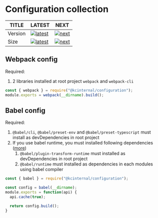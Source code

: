 # Configuration collection

| TITLE   | LATEST                               | NEXT                           |
| ------- | ------------------------------------ | ------------------------------ |
| Version | [![latest][nlatest_img]][nlatest]    | [![next][nnext_img]][nnext]    |
| Size    | [![latest][nlatest_simg]][nlatest_s] | [![next][nnext_simg]][nnext_s] |

<!-- BODY SECTION -->

## Webpack config

Required: 
1. 2 libraries installed at root project `webpack` and `webpack-cli`

```javascript
const { webpack } = require("@kcinternal/configuration");
module.exports = webpack(__dirname).build();
```

## Babel config

Required:
1. `@babel/cli`, `@babel/preset-env` and `@babel/preset-typescript` must install as devDependencies in root project
2. If you use babel runtime, you must installed following dependencies ([more][babel-runtime])
   1. `@babel/plugin-transform-runtime` must installed as devDependencies in root project
   2. `@babel/runtime` must installed as dependencies in each modules using babel compiler

```javascript
const { babel } = require("@kcinternal/configuration");

const config = babel(__dirname);
module.exports = function(api) {
  api.cache(true);

  return config.build();
}
```

<!-- IMAGE SECTION -->

[nlatest]: https://www.npmjs.com/package/@kcinternal/configuration/v/latest
[nlatest_img]: https://img.shields.io/npm/v/@kcinternal/configuration/latest?style=flat-square

[nnext]: https://www.npmjs.com/package/@kcinternal/configuration/v/next
[nnext_img]: https://img.shields.io/npm/v/@kcinternal/configuration/next?style=flat-square

[nlatest_s]: https://bundlephobia.com/result?p=@kcinternal/configuration@latest
[nlatest_simg]: https://img.shields.io/bundlephobia/min/@kcinternal/configuration/latest?style=flat-square

[nnext_s]: https://bundlephobia.com/result?p=@kcinternal/configuration@next
[nnext_simg]: https://img.shields.io/bundlephobia/min/@kcinternal/configuration/next?style=flat-square

<!-- LINKS SECTION -->

[babel-runtime]: https://babeljs.io/docs/en/babel-runtime